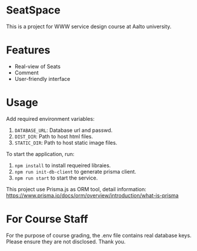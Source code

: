 # SeatSpace

This is a project for WWW service design course at Aalto university.

# Features

- Real-view of Seats
- Comment
- User-friendly interface

# Usage

Add required environment variables:

1. `DATABASE_URL`: Database url and passwd.
2. `DIST_DIR`: Path to host html files.
3. `STATIC_DIR`: Path to host static image files.

To start the application, run:

1. `npm install` to install requeired libraies.
2. `npm run init-db-client` to generate prisma client.
3. `npm run start` to start the service.

This project use Prisma.js as ORM tool, detail information:
https://www.prisma.io/docs/orm/overview/introduction/what-is-prisma

# For Course Staff

For the purpose of course grading, the .env file contains real database keys. Please ensure they are not disclosed. Thank you.
